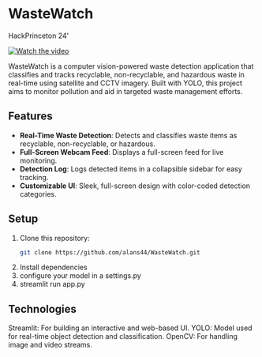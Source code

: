 # WasteWatch
 HackPrinceton 24' 

[![Watch the video](https://img.youtube.com/vi/IAvIcy75gvQ/0.jpg)](https://youtu.be/IAvIcy75gvQ)

WasteWatch is a computer vision-powered waste detection application that classifies and tracks recyclable, non-recyclable, and hazardous waste in real-time using satellite and CCTV imagery. Built with YOLO, this project aims to monitor pollution and aid in targeted waste management efforts.

## Features
- **Real-Time Waste Detection**: Detects and classifies waste items as recyclable, non-recyclable, or hazardous.
- **Full-Screen Webcam Feed**: Displays a full-screen feed for live monitoring.
- **Detection Log**: Logs detected items in a collapsible sidebar for easy tracking.
- **Customizable UI**: Sleek, full-screen design with color-coded detection categories.

## Setup
1. Clone this repository:
   ```bash
   git clone https://github.com/alans44/WasteWatch.git
2. Install dependencies
3. configure your model in a settings.py
4. streamlit run app.py

## Technologies
Streamlit: For building an interactive and web-based UI.
YOLO: Model used for real-time object detection and classification.
OpenCV: For handling image and video streams.

